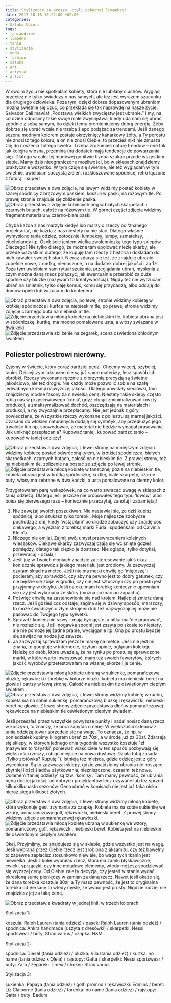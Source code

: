 ```yaml
---
title: Stylizacje za grosze, czyli pokochaj lumpeksy!
date: 2017-10-18 10:22:00 +02:00
categories:
- Sztuka Ubioru
tags:
- taniaodzież
- lumpeks
- tania
- stylizacja
- moda
- fashion
- sztuka
- art
- artysta
- artist
---
```


 W swoim życiu nie spotkałam kobiety, która nie lubiłaby ciuchów. Wygląd przecież nie tylko świadczy o nas samych, ale też jest wyrazem szacunku dla drugiego człowieka. Poza tym, dzięki dobrze dopasowanym ubraniom można świetnie się czuć, co przekłada się tak naprawdę na nasze życie. Salvador Dali mawiał „Podstawą wielkich zwycięstw jest ubranie.” I my, na co dzień odnosimy takie swoje małe zwycięstwa, kiedy uda nam się ubrać zgodnie z sobą samym, bo dzięki temu promieniujemy dobrą energią. Żeby dobrze się ubrać wcale nie trzeba ślepo podążać za trendami. Jeśli danego sezonu modnym kolorem zostaje okrzyknięty kanarkowy żółty, a Ty porostu nie znosisz tego koloru, a on nie znosi Ciebie, to przecież nikt nie zmusza Cię do noszenia żółtego swetra. Trzeba zrozumieć naturę trendów – one tak jak kolejna wiosna, przeminą (na dodatek mają tendencje do powtarzania się). Dlatego w całej tej modowej gonitwie trzeba szukać przede wszystkim siebie. Mamy dziś nieograniczone możliwości, bo w sklepach znajdziemy praktycznie wszystko. W tym czuję się świetnie, ale też wyglądam w tym świetnie, uwielbiam soczystą zieleń, rozkloszowane spódnice, retro łączone z futurą, i super!

![Obraz przedstawia dwa zdjęcia, na lewym widzimy postać kobiety w szarej spódnicy z brązowym paskiem, koszuli w paski, na różowym tle. Po prawej stronie znajduje się zbliżenie paska.](https://assets1.ello.co/uploads/asset/attachment/6379870/ello-optimized-d3d63468.jpg)
![Obraz przedstawia zdjęcie kobiecych nóg w białych skarpetach i czarnych butach, całość na różowym tle. W górnej części zdjęcia widzimy fragment materiału w czarno-białe paski.](https://assets0.ello.co/uploads/asset/attachment/6379877/ello-optimized-2a8b6ae3.jpg)

Chyba każda z nas marzyła kiedyś lub marzy o rzeczy od ‘znanego projektanta’, nie każdą z nas niestety na nie stać. Dlatego właśnie wymyślono tanią odzież, potocznie: lumpeksy, lumpy, szmateksy, ciucholandy itp. Osobiście jestem wielką zwolenniczką tego typu sklepów. Dlaczego? Nie tylko dlatego, że można tam upolować niezłe skarby, ale przede wszystkim dlatego, że kupuję tam rzeczy z historią i dokładam do nich kawałek swojej historii. Nieraz zdarza się też, że znajduję ubranie zupełnie nowe, z metką, nienoszone, a na dodatek dobrej jakości i za 1zł. Poza tym uwielbiam sam rytuał szukania, przeglądania ubrań, myślenia  z czym można daną rzecz połączyć, jak ewentualnie przerobić za duże spodnie czy bluzkę (nazywam to kreatywnością). Nigdy też nie wyrzucam ubrań na śmietnik, tylko daję komuś, komu się przydadzą, albo oddaję do domów opieki lub wrzucam do kontenera. 

![Obraz przedstawia dwa zdjęcia, po lewej stronie widzimy kobietę w krótkiej spódniczce i kurtce na niebieskim tle, po prawej stronie widzimy zdjęcie czarnego buta na niebieskim tle.](https://assets0.ello.co/uploads/asset/attachment/6379902/ello-optimized-28fb577d.jpg)
![Zdjęcie przedstawia młodą kobietę na niebieskim tle, kobieta ubrana jest w spódniczkę, kurtkę, ma mocno pomalowane usta, a włosy związane w dwa koki.](https://assets0.ello.co/uploads/asset/attachment/6379891/ello-optimized-337c06d0.jpg)
![Zdjęcie przedstawia zbliżenie na zegarek, scena oświetlona chłodnym światłem.](https://assets2.ello.co/uploads/asset/attachment/6380128/ello-optimized-df7a57b7.jpg)

## Poliester poliestrowi nierówny.

Żyjemy w świecie, który coraz bardziej pędzi. Chcemy więcej, szybciej, taniej. Dzisiejszym luksusem nie są już same materiały, lecz sposób ich obróbki. Rzeczy wykonane ręcznie z olbrzymią precyzją są świetne jakościowo, ale też drogie. Nie każdy może pozwolić sobie na szafę jedwabnych kreacji najwyższej jakości. Dlatego powstały sieciówki, tam znajdziemy modne fasony za niewielką cenę. Niestety takie sklepy często robią nas w przysłowiowego ‘konia’, gdyż chcąc zminimalizować koszty produkcji, a zmaksymalizować dochód, oszczędzają na materiałach i produkcji, a my zwyczajnie przepłacamy. Nie jest jednak z góry powiedziane, że wszystkie rzeczy wykonane z poliestru są marnej jakości. Czasami do włókien naturalnych dodaję się syntetyk, aby przedłużyć jego trwałość lub np. spowodować, że materiał nie będzie wymagał prasowania. Jak uniknąć przepłacania? Kupować taniej, kupować bardzo tanio – kupować w taniej odzieży!

![Obraz przedstawia dwa zdjęcia, z lewej strony na mniejszym zdjęciu widzimy kobiecą postać odwróconą tyłem, w krótkiej spódniczce, białych skarpetkach, czarnych butach, całość na niebieskim tle. Z prawej strony, też na niebieskim tle, zbliżenie na postać ze zdjęcia po lewej stronie.](https://assets0.ello.co/uploads/asset/attachment/6379894/ello-optimized-21606a53.jpg)
![Zdjęcie przedstawia młodą kobietę w tanecznej pozie na niebieskim tle, kobieta ubrana jest w krótką spódniczkę, kurtkę, białe skarpety, czarne buty, włosy ma zebrane w dwa koczki, a usta pomalowane na ciemny kolor.](https://assets1.ello.co/uploads/asset/attachment/6380026/ello-optimized-5b18d0cb.jpg)


Przygotowałam parę wskazówek, na co warto zwracać uwagę w sklepach z tanią odzieżą. Dlatego jeśli jeszcze nie próbowałeś tego typu ‘łowów’, albo boisz się pierwszego razu – koniecznie przeczytaj, zanotuj i zapamiętaj!

1. Nie zawężaj swoich poszukiwań. Nie nastawiaj się, że dziś kupisz spódnicę, albo szukasz tylko torebki. Moje najlepsze zdobycze pochodzą z dni, kiedy ‘wstąpiłam’ po drodze zobaczyć czy znajdę coś ciekawego, a wyszłam z torebką marki Furla i spodenkami od Calvin’a Klein’a.
2. Niczego nie omijaj. Zajmij swój umysł przewracaniem kolejnych wieszaków. Ciekawe skarby zazwyczaj czają się wciśnięte gdzieś pomiędzy, dlatego tak ciężko je dostrzec. Nie oglądaj, tylko dotykaj, przewracaj -  działaj!
3. Jeśli już w Twoich dłoniach znajdzie zainteresowanie jakiś okaz koniecznie sprawdź z jakiego materiału jest zrobiony. Ja zazwyczaj czytam skład na metce. Jeśli nie ma metki chwilę go ‘miętoszę’ i pocieram, aby sprawdzić, czy aby na pewno jest to dobry gatunek, czy nie będzie się zbijał w grudki, czy nie jest sztuczny i czy po prostu jest przyjemny w dotyku. Jeśli na oku mam torebkę koniecznie upewniam się czy jest wykonana ze skóry (można poznać po zapachu).
4. Poświęć chwilę na zastanowienie się nad krojem. Najlepiej zmierz daną rzecz. Jeśli gdzieś coś odstaje, zagina się w dziwny sposób, marszczy, to może świadczyć o złym skrojeniu lub też najzwyczajniej może nie pasować do Twojego typu sylwetki. 
5. Sprawdź koniecznie szwy – mają być gęste, a nitka ma ‘nie pracować’, nie rozłazić się. Jeśli nogawka spodni jest zszyta po skosie to niestety, ale nie pomoże jej żadne pranie, wyciąganie itp. Ona po prostu będzie się zawijać na nodze już zawsze. 
6. Ja zazwyczaj sprawdzam jeszcze markę na metce. Jeśli nie jest mi znana, to googluję w internecie, czytam opinie, oglądam kolekcje. Należę do osób, które uważają, że na rynku po prostu są sprawdzone marki, w które warto inwestować, mam też swoich faworytów, których jakość wyrobów przetestowałam na własnej skórze i je cenię.

![Zdjęcie przedstawia młodą kobietę ubraną w sukienkę, pomarańczową bluzkę, rękawiczki i torebkę w kolorze bluzki, kobieta ma niebieski beret na głowie i patrzy w lewą stronę. Całość na niebieskim tle oświetlonym ciepłym światłem.](https://assets0.ello.co/uploads/asset/attachment/6380130/ello-optimized-4d890809.jpg)
![Obraz przedstawia dwa zdjęcia, z lewej strony widzimy kobietę w ruchu, kobieta ma na sobie sukienkę, pomarańczową bluzkę i rękawiczki, niebieski beret na głowie. Z lewej strony zdjęcie przedstawia dłoń w pomarańczowej rękawiczce na niebieskim tle oświetlonym ciepłym światłem.](https://assets2.ello.co/uploads/asset/attachment/6380022/ello-optimized-7a6ace59.jpg)

Jeśli przeszłaś przez wszystkie powyższe punkty i nadal nosisz daną rzecz w koszyku, to znaczy, że pora zapytać o cenę. W większości sklepów z tanią odzieżą towar sprzedaje się na wagę. To oznacza, że np. w poniedziałek kupimy kilogram ubrań za 70zł, a w środę już za 30zł. Zdarzają się sklepy, w których jednego dnia tygodnia wszystko kosztuje 1zł (nazywam to ‘czystki’, ponieważ właściciele w ten sposób pozbywają się większości rzeczy, robiąc miejsce na nową dostawę. Działa tutaj zasada: „Tylko złotówka? Kupuję!”). Istnieją też miejsca, gdzie odzież jest z góry wyceniona. Są to zazwyczaj sklepy, gdzie znajdziemy ubrania nie noszące zbytniej ilości śladów użytkowania, niezniszczone, czasami też nowe. Odłamem ‘taniej odzieży’ są tzw. ‘komisy’. Tam mamy pewność, że ubrania będą dobrej jakości, od dobrych projektantów lecz używane lub też sprzed kilku/kilkunastu sezonów. Cena ubrań w komisach nie jest już taka niska i nieraz sięga kilkuset złotych.

![Obraz przedstawia dwa zdjęcia, z lewej strony widzimy młodą kobietę, która wykonuje gest trzymania za czapkę. Kobieta ma na sobie sukienkę we wzory, pomarańczowy golf, rękawiczki, niebieski beret. Z prawej strony widzimy zdjęcie pomarańczowej rękawiczki.](https://assets1.ello.co/uploads/asset/attachment/6380120/ello-optimized-5c2e8832.jpg)
![Zdjęcie przedstawia młodą kobietę ubraną w sukienkę we wzory, pomarańczowy golf, rękawiczki, niebieski beret. Kobieta jest na niebieskim tle oświetlonym ciepłym światłem.](https://assets1.ello.co/uploads/asset/attachment/6380118/ello-optimized-ac07f0ca.jpg)

Okej. Przyjmijmy, że znajdujesz się w sklepie, gdzie wszystko jest na wagę. Jeśli wybrana przez Ciebie rzecz jest zrobiona z aksamitu, czy też bawełny to zapewne zapłacisz stosunkowo niewiele, bo waga tych tkanin jest niewielka. Jeśli z kolei wybrałaś rzecz, która ma zamki błyskawiczne, ćwieki, sprzączki, czy inne metalowe elementy, wtedy możesz spodziewać się wyższej ceny. Od Ciebie zależy decyzja, czy jesteś w stanie wydać określoną sumę pieniędzy w zamian za daną rzecz. Nawet jeśli okaże się, że dana torebka kosztuje 80zł, a Ty masz pewność, że jest to oryginalna torebka od Versace to wtedy myślę, że wybór jest prosty. Nigdzie indziej nie znajdziesz jej za taką cenę.

![Obraz przedstawia kwadraty w jednej linii, w trzech kolorach.](https://assets0.ello.co/uploads/asset/attachment/6380028/ello-optimized-fceec68e.jpg)

<olela-narrative>
Stylizacja 1:
</olela-narrative>

koszula: Ralph Lauren (tania odzież) / pasek: Ralph Lauren (tania odzież) / spódnica: Ankra handmade (uszyta z dresówki) / skarpetki: Nessi sportswear / buty: Stradivarius / czapka: H&M

<olela-narrative>
Stylizacja 2:
</olela-narrative>

spódnica: Diesel (tania odzież) / bluzka: Vila (tania odzież) / kurtka: no name (tania odzież x Olela) / rajstopy: Gatta / skarpetki: Nessi sportswear / buty: Zara / zegarek: Timex / choker: Stradivarius

<olela-narrative>
Stylizacja 3:
</olela-narrative>

sukienka: Papaya (tania odzież) / golf: promod / rękawiczki: Edmins / beret: Liz Claiborne (tania odzież) / torebka: no name (tania odzież) / rajstopy: Gatta / buty: Badura



